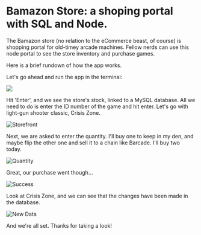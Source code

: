 # Bamazon Store: a shoping portal with SQL and Node. 


The Bamazon store (no relation to the eCommerce beast, of course) is shopping portal for old-timey arcade machines. Fellow nerds can use this node portal to see the store inventory and purchase games.

Here is a brief rundown of how the app works. 

Let's go ahead and run the app in the terminal:

<img src="bamazon_store/Images/startingup.gif">

Hit 'Enter', and we see the store's stock, linked to a MySQL database. All we need to do is enter the ID number of the game and hit enter. Let's go with light-gun shooter classic, Crisis Zone. 

![Storefront](http://imgur.com/73Ynb7I)

Next, we are asked to enter the quantity. I'll buy one to keep in my den, and maybe flip the other one and sell it to a chain like Barcade. I'll buy two today. 

![Quantity](http://imgur.com/2R01I5o)

Great, our purchase went though...

![Success](http://imgur.com/zksWP7f)

Look at Crisis Zone, and we can see that the changes have been made in the database. 

![New Data](http://imgur.com/sVlmyWn)

And we're all set. Thanks for taking a look!


